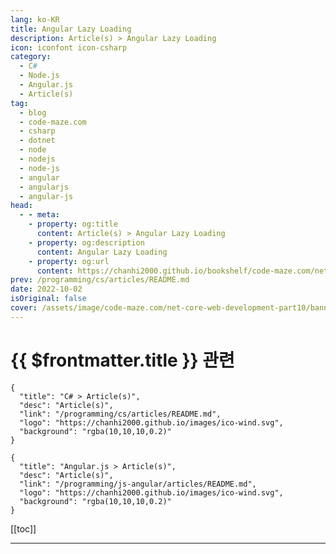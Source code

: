 ```yaml
---
lang: ko-KR
title: Angular Lazy Loading
description: Article(s) > Angular Lazy Loading
icon: iconfont icon-csharp
category: 
  - C#
  - Node.js
  - Angular.js
  - Article(s)
tag: 
  - blog
  - code-maze.com
  - csharp
  - dotnet
  - node
  - nodejs
  - node-js
  - angular
  - angularjs
  - angular-js
head:  
  - - meta:
    - property: og:title
      content: Article(s) > Angular Lazy Loading
    - property: og:description
      content: Angular Lazy Loading
    - property: og:url
      content: https://chanhi2000.github.io/bookshelf/code-maze.com/net-core-web-development-part10.html
prev: /programming/cs/articles/README.md
date: 2022-10-02
isOriginal: false
cover: /assets/image/code-maze.com/net-core-web-development-part10/banner.png
---
```


# {{ $frontmatter.title }} 관련

```component VPCard
{
  "title": "C# > Article(s)",
  "desc": "Article(s)",
  "link": "/programming/cs/articles/README.md",
  "logo": "https://chanhi2000.github.io/images/ico-wind.svg",
  "background": "rgba(10,10,10,0.2)"
}
```

```component VPCard
{
  "title": "Angular.js > Article(s)",
  "desc": "Article(s)",
  "link": "/programming/js-angular/articles/README.md",
  "logo": "https://chanhi2000.github.io/images/ico-wind.svg",
  "background": "rgba(10,10,10,0.2)"
}
```

[[toc]]

---

<SiteInfo
  name="Angular Lazy Loading"
  desc="Find out how to use angular modules, why are they important in our application and how to configure Angular Lazy Loading feature."
  url="https://code-maze.com/net-core-web-development-part10/"
  logo="/assets/image/code-maze.com/favicon.png"
  preview="/assets/image/code-maze.com/net-core-web-development-part10/banner.png"/>

<!-- TODO: 작성 -->
